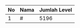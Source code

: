 | No | Nama            | Jumlah Level |
|----|-----------------|--------------|
| 1  | #    |    5196        |
